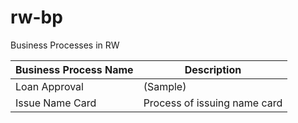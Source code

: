 # rw-bp

Business Processes in RW

|Business Process Name|Description|
|---|---|
|Loan Approval|(Sample)|
|Issue Name Card|Process of issuing name card|

